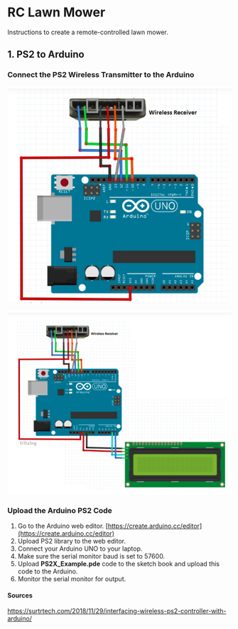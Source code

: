 # RC Lawn Mower 
Instructions to create a remote-controlled lawn mower.

## 1.  PS2 to Arduino

### Connect the PS2 Wireless Transmitter to the Arduino
![PS2 Transmitter Wiring Diagram](https://github.com/Syennagraham/LawnMower/blob/master/diagrams/transmitter_wiring.png)

![Arduino Wiring Diagram](https://github.com/Syennagraham/LawnMower/blob/master/diagrams/arduino_wiring.png)

### Upload the Arduino PS2 Code
1. Go to the Arduino web editor.  [https://create.arduino.cc/editor](https://create.arduino.cc/editor)
2. Upload PS2 library to the web editor.
3. Connect your Arduino UNO to your laptop.
4. Make sure the serial monitor baud is set to 57600.
5. Upload **PS2X_Example.pde** code to the sketch book and upload this code to the Arduino.
6. Monitor the serial monitor for output. 

#### Sources
https://surtrtech.com/2018/11/29/interfacing-wireless-ps2-controller-with-arduino/

